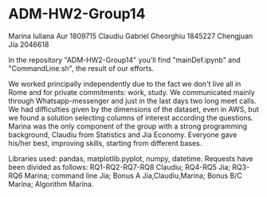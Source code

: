# ADM-HW2-Group14

Marina Iuliana Aur 1809715
Claudiu Gabriel Gheorghiu 1845227
Chengjuan Jia 2046618

In the repository "ADM-HW2-Group14" you'll find "mainDef.ipynb" and "CommandLine.sh", the result of our efforts.

We worked principally independently due to the fact we don't live all in Rome and for private commitments: work, study. We communicated mainly through Whatsapp-messenger and just in the last days two long meet calls.
We had difficulties given by the dimensions of the dataset, even in AWS, but we found a solution selecting columns of interest according the questions.
Marina was the only component of the group with a strong programming background, Claudiu from Statistics and Jia Economy. Everyone gave his/her best, improving skills, starting from different bases.

Libraries used: pandas, matplotlib.pyplot, numpy, datetime.
Requests have been divided as follows: RQ1-RQ2-RQ7-RQ8 Claudiu; RQ4-RQ5 Jia;  RQ3-RQ6 Marina; command line Jia; Bonus A Jia,Claudiu,Marina; Bonus B/C Marina; Algorithm Marina.
